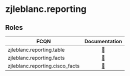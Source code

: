 # zjleblanc.reporting

## Roles

| FCQN | Documentation |
| --- | :---: |
| zjleblanc.reporting.table | [📝](https://github.com/zjleblanc/zjleblanc.reporting/blob/master/zjleblanc/reporting/roles/table/README.md) |
| zjleblanc.reporting.facts | [📝](https://github.com/zjleblanc/zjleblanc.reporting/blob/master/zjleblanc/reporting/roles/facts/README.md) |
| zjleblanc.reporting.cisco_facts | [📝](https://github.com/zjleblanc/zjleblanc.reporting/blob/master/zjleblanc/reporting/roles/cisco_facts/README.md) |

